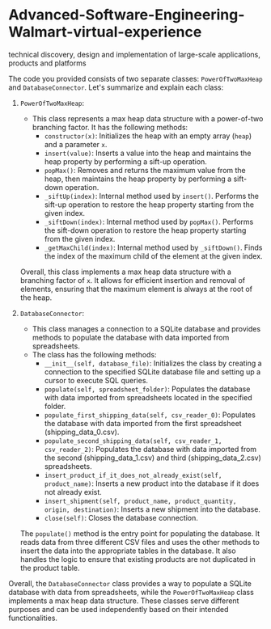 # Advanced-Software-Engineering-Walmart-virtual-experience

technical discovery, design and implementation of large-scale applications, products and platforms

The code you provided consists of two separate classes: `PowerOfTwoMaxHeap` and `DatabaseConnector`. Let's summarize and explain each class:

1. `PowerOfTwoMaxHeap`:
   - This class represents a max heap data structure with a power-of-two branching factor. It has the following methods:
     - `constructor(x)`: Initializes the heap with an empty array (`heap`) and a parameter `x`.
     - `insert(value)`: Inserts a value into the heap and maintains the heap property by performing a sift-up operation.
     - `popMax()`: Removes and returns the maximum value from the heap, then maintains the heap property by performing a sift-down operation.
     - `_siftUp(index)`: Internal method used by `insert()`. Performs the sift-up operation to restore the heap property starting from the given index.
     - `_siftDown(index)`: Internal method used by `popMax()`. Performs the sift-down operation to restore the heap property starting from the given index.
     - `_getMaxChild(index)`: Internal method used by `_siftDown()`. Finds the index of the maximum child of the element at the given index.
   
   Overall, this class implements a max heap data structure with a branching factor of `x`. It allows for efficient insertion and removal of elements, ensuring that the maximum element is always at the root of the heap.

2. `DatabaseConnector`:
   - This class manages a connection to a SQLite database and provides methods to populate the database with data imported from spreadsheets.
   - The class has the following methods:
     - `__init__(self, database_file)`: Initializes the class by creating a connection to the specified SQLite database file and setting up a cursor to execute SQL queries.
     - `populate(self, spreadsheet_folder)`: Populates the database with data imported from spreadsheets located in the specified folder.
     - `populate_first_shipping_data(self, csv_reader_0)`: Populates the database with data imported from the first spreadsheet (shipping_data_0.csv).
     - `populate_second_shipping_data(self, csv_reader_1, csv_reader_2)`: Populates the database with data imported from the second (shipping_data_1.csv) and third (shipping_data_2.csv) spreadsheets.
     - `insert_product_if_it_does_not_already_exist(self, product_name)`: Inserts a new product into the database if it does not already exist.
     - `insert_shipment(self, product_name, product_quantity, origin, destination)`: Inserts a new shipment into the database.
     - `close(self)`: Closes the database connection.
   
   The `populate()` method is the entry point for populating the database. It reads data from three different CSV files and uses the other methods to insert the data into the appropriate tables in the database. It also handles the logic to ensure that existing products are not duplicated in the product table.

Overall, the `DatabaseConnector` class provides a way to populate a SQLite database with data from spreadsheets, while the `PowerOfTwoMaxHeap` class implements a max heap data structure. These classes serve different purposes and can be used independently based on their intended functionalities.
